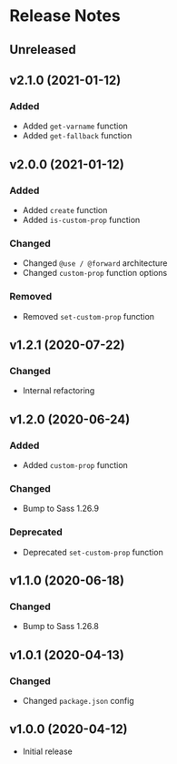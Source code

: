 # Release Notes

## Unreleased

## v2.1.0 (2021-01-12)

### Added

* Added ``get-varname`` function
* Added ``get-fallback`` function

## v2.0.0 (2021-01-12)

### Added

* Added ``create`` function
* Added ``is-custom-prop`` function

### Changed

* Changed ``@use / @forward`` architecture
* Changed ``custom-prop`` function options

### Removed

* Removed ``set-custom-prop`` function

## v1.2.1 (2020-07-22)

### Changed

* Internal refactoring

## v1.2.0 (2020-06-24)

### Added

* Added ``custom-prop`` function

### Changed

* Bump to Sass 1.26.9

### Deprecated

* Deprecated ``set-custom-prop`` function

## v1.1.0 (2020-06-18)

### Changed

* Bump to Sass 1.26.8

## v1.0.1 (2020-04-13)

### Changed

* Changed ``package.json`` config

## v1.0.0 (2020-04-12)

* Initial release
